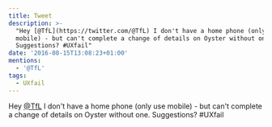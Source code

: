 ```yaml
---
title: Tweet
description: >-
  "Hey [@TfL](https://twitter.com/@TfL) I don't have a home phone (only use
  mobile) - but can't complete a change of details on Oyster without one.
  Suggestions? #UXfail"
date: '2016-08-15T13:08:23+01:00'
mentions:
  - '@TfL'
tags:
  - UXfail
---
```

Hey [@TfL](https://twitter.com/@TfL) I don't have a home phone (only use mobile) - but can't complete a change of details on Oyster without one. Suggestions? #UXfail

